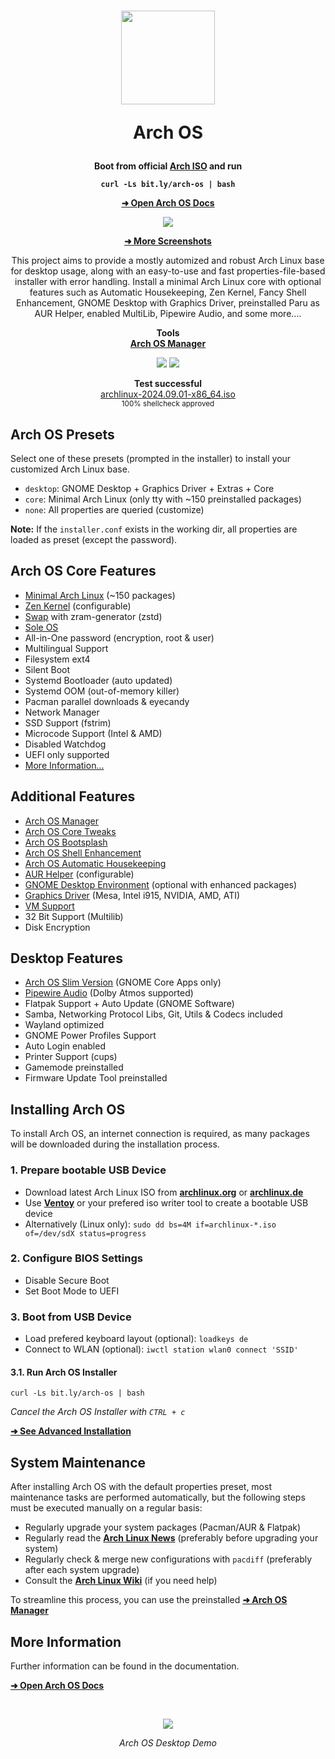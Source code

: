<h1 align="center">
  <img src="./logo.svg" width="150" height="150">
  <p>Arch OS</p>
</h1>

<div align="center">

<p><strong>Boot from official <a target="_blank" href="https://archlinux.org/download/">Arch ISO</a> and run</strong></p>

**`curl -Ls bit.ly/arch-os | bash`**

<p><b>

[➜ Open Arch OS Docs](DOCS.md)

</b></p>

<p><img src="./screenshots/installer_start.png"></p>

<p><b>

[➜ More Screenshots](DOCS.md#screenshots)

</b></p>

<p>
This project aims to provide a mostly automized and robust Arch Linux base for desktop usage, along with an easy-to-use and fast properties-file-based installer with error handling. Install a minimal Arch Linux core with optional features such as Automatic Housekeeping, Zen Kernel, Fancy Shell Enhancement, GNOME Desktop with Graphics Driver, preinstalled Paru as AUR Helper, enabled MultiLib, Pipewire Audio, and some more....</p>

<p>
  <strong>Tools</strong>
  <br><strong><a target="_blank" href="https://github.com/murkl/arch-os-manager">Arch OS Manager</a></strong>
 </p>

<p>
  <img src="https://img.shields.io/badge/MAINTAINED-YES-green?style=for-the-badge">
  <img src="https://img.shields.io/badge/License-GPL_v2-blue?style=for-the-badge">
</p>

<p>
  <strong>Test successful</strong>
  <br>
  <a target="_blank" href="https://www.archlinux.de/releases/2024.09.01">archlinux-2024.09.01-x86_64.iso</a>
  <br>
  <sub>100% shellcheck approved</sub>
</p>

</div>

## Arch OS Presets

Select one of these presets (prompted in the installer) to install your customized Arch Linux base.

- `desktop`: GNOME Desktop + Graphics Driver + Extras + Core
- `core`: Minimal Arch Linux (only tty with ~150 preinstalled packages)
- `none`: All properties are queried (customize)

**Note:** If the `installer.conf` exists in the working dir, all properties are loaded as preset (except the password).

## Arch OS Core Features

- [Minimal Arch Linux](DOCS.md#minimal-installation) (~150 packages)
- [Zen Kernel](DOCS.md#advanced-installation) (configurable)
- [Swap](DOCS.md#swap) with zram-generator (zstd)
- [Sole OS](DOCS.md#partitions-layout)
- All-in-One password (encryption, root & user)
- Multilingual Support
- Filesystem ext4
- Silent Boot
- Systemd Bootloader (auto updated)
- Systemd OOM (out-of-memory killer)
- Pacman parallel downloads & eyecandy
- Network Manager
- SSD Support (fstrim)
- Microcode Support (Intel & AMD)
- Disabled Watchdog
- UEFI only supported
- [More Information...](DOCS.md#technical-information)

## Additional Features

- [Arch OS Manager](DOCS.md#arch-os-manager)
- [Arch OS Core Tweaks](DOCS.md#core-tweaks)
- [Arch OS Bootsplash](https://github.com/murkl/plymouth-theme-arch-os)
- [Arch OS Shell Enhancement](DOCS.md#shell-enhancement)
- [Arch OS Automatic Housekeeping](DOCS.md#housekeeping)
- [AUR Helper](DOCS.md#advanced-installation) (configurable)
- [GNOME Desktop Environment](#desktop-features) (optional with enhanced packages)
- [Graphics Driver](DOCS.md#install-graphics-driver-manually) (Mesa, Intel i915, NVIDIA, AMD, ATI)
- [VM Support](DOCS.md#vm-support)
- 32 Bit Support (Multilib)
- Disk Encryption

## Desktop Features

- [Arch OS Slim Version](DOCS.md#example-installerconf) (GNOME Core Apps only)
- [Pipewire Audio](DOCS.md#for-audiophiles) (Dolby Atmos supported)
- Flatpak Support + Auto Update (GNOME Software)
- Samba, Networking Protocol Libs, Git, Utils & Codecs included
- Wayland optimized
- GNOME Power Profiles Support
- Auto Login enabled
- Printer Support (cups)
- Gamemode preinstalled
- Firmware Update Tool preinstalled

## Installing Arch OS

To install Arch OS, an internet connection is required, as many packages will be downloaded during the installation process.

### 1. Prepare bootable USB Device

- Download latest Arch Linux ISO from **[archlinux.org](https://www.archlinux.org/download)** or **[archlinux.de](https://www.archlinux.de/download)**
- Use **[Ventoy](https://www.ventoy.net/en/download.html)** or your prefered iso writer tool to create a bootable USB device
- Alternatively (Linux only): `sudo dd bs=4M if=archlinux-*.iso of=/dev/sdX status=progress`

### 2. Configure BIOS Settings

- Disable Secure Boot
- Set Boot Mode to UEFI

### 3. Boot from USB Device

- Load prefered keyboard layout (optional): `loadkeys de`
- Connect to WLAN (optional): `iwctl station wlan0 connect 'SSID'`

#### 3.1. Run Arch OS Installer

```
curl -Ls bit.ly/arch-os | bash
```

_Cancel the Arch OS Installer with `CTRL + c`_

**[➜ See Advanced Installation](DOCS.md#advanced-installation)**

## System Maintenance

After installing Arch OS with the default properties preset, most maintenance tasks are performed automatically, but the following steps must be executed manually on a regular basis:

- Regularly upgrade your system packages (Pacman/AUR & Flatpak)
- Regularly read the **[Arch Linux News](https://www.archlinux.org/news)** (preferably before upgrading your system)
- Regularly check & merge new configurations with `pacdiff` (preferably after each system upgrade)
- Consult the **[Arch Linux Wiki](https://wiki.archlinux.org)** (if you need help)

To streamline this process, you can use the preinstalled **[➜ Arch OS Manager](https://github.com/murkl/arch-os-manager)**

## More Information

Further information can be found in the documentation.

**[➜ Open Arch OS Docs](DOCS.md)**

<br>

<div align="center">

<p><img src="./screenshots/desktop_demo.jpg"></p>

<i>Arch OS Desktop Demo</i>

</div>
